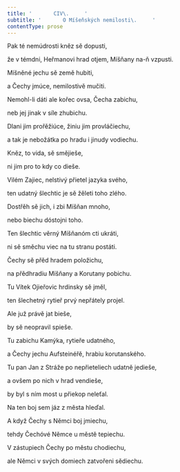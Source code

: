 ```yaml
---
title: '       CIV\.     '
subtitle: '       O Míšeňských nemilosti\.     '
contentType: prose
---
```


<section>

Pak té nemúdrosti kněz sě dopusti,

že v témdni, Heřmanovi hrad otjem, Míšňany na-ň vzpusti.

Míšněné jechu sě země hubiti,

a Čechy jmúce, nemilostivě mučiti.

Nemohl-li dáti ale kořec ovsa, Čecha zabichu,

neb jej jinak v síle zhubichu.

Dlani jim prořěžiúce, žiniu jim provláčiechu,

a tak je nebožátka po hradu i jinudy vodiechu.

Kněz, to vida, sě smějieše,

ni jim pro to kdy co dieše.

Vilém Zajiec, nelstivý přietel jazyka svého,

ten udatný šlechtic je sě žěleti toho zlého.

Dostřěh sě jich, i zbi Míšňan mnoho,

nebo biechu dóstojni toho.

Ten šlechtic věrný Míšňanóm cti ukráti,

ni sě směchu viec na tu stranu postáti.

Čechy sě přěd hradem položichu,

na přědhradiu Míšňany a Korutany pobichu.

Tu Vítek Ojieřovic hrdinsky sě jměl,

ten šlechetný rytieř prvý nepřátely projel.

Ale juž právě jat bieše,

by sě neopravil spieše.

Tu zabichu Kamýka, rytieře udatného,

a Čechy jechu Aufsteinéřě, hrabiu korutanského.

Tu pan Jan z Stráže po nepřieteliech udatně jedieše,

a ovšem po nich v hrad vendieše,

by byl s ním most u přiekop neleťal.

Na ten boj sem jáz z města hleďal.

A když Čechy s Němci boj jmiechu,

tehdy Čechóvé Němce u městě tepiechu.

V zástupiech Čechy po městu chodiechu,

ale Němci v svých domiech zatvořeni sědiechu.

</section>

